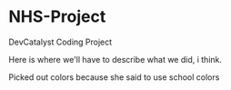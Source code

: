 # NHS-Project
DevCatalyst Coding Project


Here is where we'll have to describe what we did, i think.


Picked out colors because she said to use school colors